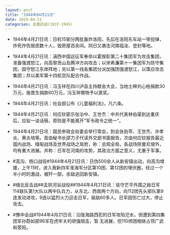 ```yaml
---
layout: post
title: "1944年04月21日"
date: 2019-04-21
categories: 全面抗战(1937-1945)
---
```


<meta name="referrer" content="no-referrer" />

- 1944年4月21日讯：日机15架分两批轰炸洛阳，先后在洛阳东车站一带投弹，炸死炸伤居民数十人，毁房屋百余间。同日又袭击河南临汝、登封等地。 

- 1944年4月21日讯：滇西中国远征军奉命以霍揆彰第二十集团军为攻击集团，准备强渡怒江，向高黎贡山及腾冲方向攻击；以宋希濂第十一集团军为防守集团，固守怒江东岸阵地；另以第一线各集团分派加强团强渡怒江，以策应攻击集团；并以美军第十四航空队配合作战。 

- 1944年4月21日讯：冯玉祥在四川泸县主持献金大会，当地士绅刘心柏捐款30万元，施晋生捐款60万元，冯玉祥赠物予以褒奖。 

- 1944年4月21日讯：社会部公布《儿童福利法》，凡六条。 

- 1944年4月21日讯：何应钦密示张治中、王世杰：中共代表林伯渠到达重庆后，应拟一谈话稿，原则是不能离开“军令政令之统一”。 

- 1944年4月21日讯：国民参政会驻委会举行常会，到会张伯苓、王世杰、许孝炎、黄炎培等。首由秘书长邵力子代读外交部书面报告，次由何应钦报告最近国内战场、缅甸战场及世界战场之局势，称：总观全局，各战场除曼尼坡外，均有重大进展。并称：日军在河南的攻势，其政治方面之意义，尤重于军事。 

- #高沟、杨口战役#1944年4月21日讯：日伪500余人从新安镇出动，向高沟增援，上午11时，进入我新四军淮海军分区第10团、第12团的埋伏圈，经过一个半小时的激战，被歼一部，余敌逃回新安镇。 

- #缅北反击战##孟拱河谷战役##1944年4月21日讯：驻守芒平外围之敌日军114联队第1大队以两中队兵力，从东北、西南两个方向，向112团先头部队第9连发动进攻，9连以猛烈火力迎击日军，毙敌60多人。日军因伤亡过大，停止攻击。 

- #豫中会战#1944年4月21日讯：沿陇海路西犯的日军攻陷汜水，但遭到第四集团军孙蔚如部96军在虎牢关的顽强阻击，暂 无进展，但110师团相继占领广武和荥阳。 

